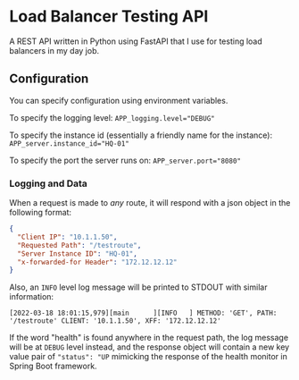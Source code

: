 # Load Balancer Testing API

A REST API written in Python using FastAPI that I use for testing load balancers in my day job.

## Configuration

You can specify configuration using environment variables.

To specify the logging level: `APP_logging.level="DEBUG"`

To specify the instance id (essentially a friendly name for the instance): `APP_server.instance_id="HQ-01"`

To specify the port the server runs on: `APP_server.port="8080"`

### Logging and Data

When a request is made to *any* route, it will respond with a json object in the following format:

```json
{
  "Client IP": "10.1.1.50",
  "Requested Path": "/testroute",
  "Server Instance ID": "HQ-01",
  "x-forwarded-for Header": "172.12.12.12"
}
```

Also, an `INFO` level log message will be printed to STDOUT with similar information:

`[2022-03-18 18:01:15,979][main      ][INFO   ] METHOD: 'GET', PATH: '/testroute' CLIENT: '10.1.1.50', XFF: '172.12.12.12'`

If the word "health" is found anywhere in the request path, the log message will be at `DEBUG` level instead, and the
response object will contain a new key value pair of `"status": "UP` mimicking the response of the health monitor in
Spring Boot framework.
